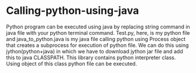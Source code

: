 # Calling-python-using-java
Python program can be executed using java by replacing string command in java file with your python terminal command. Test.py, here, is my python file and java_to_python.java is my java file calling python using Process object that creates a subprocess for execution of python file.
We can do this using jython(python+java) in which we have to download jython jar file and add this to java CLASSPATH. This library contains python interpreter class. Using object of this class python file can be executed. 
